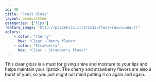 ```yaml
---
id: 40
title: "Fruit Gloss"
layout: productItem
categories: ["lips"]
feature_image: "http://placehold.it/275x335?text=ruuuuuuuuu!!"
colors:
    - color: "Cherry"
      hex: "Clear -Cherry flavor"
    - color: "Strawberry"
      hex: "Clear - Strawberry flavor"
---
```

This clear gloss is a must for giving shine and moisture to your lips and helps maintain your lipstick. The cherry and strawberry flavors are also a burst of yum, so you just might not mind putting it on again and again.